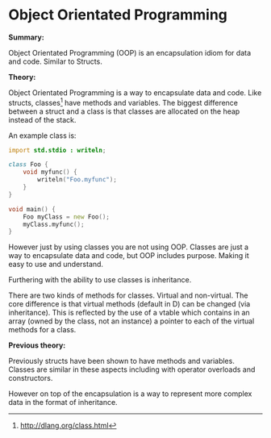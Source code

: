 # Object Orientated Programming
**Summary:**

Object Orientated Programming (OOP) is an encapsulation idiom for data and code. Similar to Structs.

**Theory:**

Object Orientated Programming is a way to encapsulate data and code. Like structs, classes[^DLangClasses] have methods and variables. The biggest difference between a struct and a class is that classes are allocated on the heap instead of the stack.

An example class is:

```D
import std.stdio : writeln;

class Foo {
	void myfunc() {
		writeln("Foo.myfunc");
	}
}

void main() {
	Foo myClass = new Foo();
	myClass.myfunc();
}
```
However just by using classes you are not using OOP. Classes are just a way to encapsulate data and code, but OOP includes purpose. Making it easy to use and understand.

Furthering with the ability to use classes is inheritance.

There are two kinds of methods for classes. Virtual and non-virtual.
The core difference is that virtual methods (default in D) can be changed (via inheritance). This is reflected by the use of a vtable which contains in an array (owned by the class, not an instance) a pointer to each of the virtual methods for a class.

**Previous theory:**

Previously structs have been shown to have methods and variables. Classes are similar in these aspects including with operator overloads and constructors.

However on top of the encapsulation is a way to represent more complex data in the format of inheritance.

[^DLangClasses]: http://dlang.org/class.html